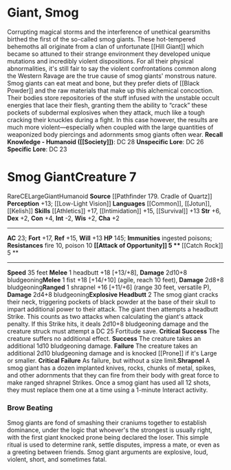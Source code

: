 ﻿---
ac: '23'
alignment: CE
all_resistance: null
burrow_speed: null
charisma: '+2'
climb_speed: null
constitution: '+4'
creature_ability:
- Attack of Opportunity
- Catch Rock
- Explosive Headbutt
- Shrapnel
creature_family: '[[DATABASE/monsterfamily/Giant|Giant]]'
description: "Corrupting magical storms and the interference of unethical gearsmiths\
  \ birthed the first of the so-called smog giants. These hot-tempered behemoths all\
  \ originate from a clan of unfortunate [[DATABASE/monster/Hill Giant|hill giants]]\
  \ which became so attuned to their strange environment they developed unique mutations\
  \ and incredibly violent dispositions. For all their physical abnormalities, it's\
  \ still fair to say the violent confrontations common along the Western Ravage are\
  \ the true cause of smog giants' monstrous nature.<br/><br/> Smog giants can eat\
  \ meat and bone, but they prefer diets of [[DATABASE/equipment/Black Powder|black\
  \ powder]] and the raw materials that make up this alchemical concoction. Their\
  \ bodies store repositories of the stuff infused with the unstable occult energies\
  \ that lace their flesh, granting them the ability to \u201Ccrack\u201D these pockets\
  \ of subdermal explosives when they attack, much like a tough cracking their knuckles\
  \ during a fight. In this case however, the results are much more violent\u2014\
  especially when coupled with the large quantities of weaponized body piercings and\
  \ adornments smog giants often wear.<br/><br/><b><u>Recall Knowledge - Humanoid</u>\
  \ ( [[DATABASE/skill/Society|Society]] )</b>: DC 28<br/><b><u>Unspecific Lore</u></b>:\
  \ DC 26<br/><b><u>Specific Lore</u></b>: DC 23<div class=\"viewbox\">{{ viewbox(type=monster,\
  \ id=1950, name=Giant, Smog) }}</div><h1 class=\"title\">Smog Giant<span style=\"\
  margin-left:auto; margin-right:0\">Creature 7</span></h1><span class=\"traitrare\"\
  > [[DATABASE/trait/Rare|Rare]] </span><span class=\"traitalignment\">CE</span><span\
  \ class=\"traitsize\">Large</span><span class=\"trait\"> [[DATABASE/trait/Giant|Giant]]\
  \ </span><span class=\"trait\"> [[DATABASE/trait/Humanoid|Humanoid]] </span><br/><b>Source</b>\
  \ [[DATABASE/source/Pathfinder 179. Cradle of Quartz|Pathfinder #179: Cradle of\
  \ Quartz]] <br/><b>Perception</b> +13; [[DATABASE/monsterability/Low-Light Vision|low-light\
  \ vision]] <br/><b>Languages</b> [[DATABASE/language/Common|Common]] , [[DATABASE/language/Jotun|Jotun]]\
  \ , [[DATABASE/language/Kelish|Kelish]] <br/><b>Skills</b> [[DATABASE/skill/Athletics|Athletics]]\
  \ +17, [[DATABASE/skill/Intimidation|Intimidation]] +15, [[DATABASE/skill/Survival|Survival]]\
  \ +13<br/><b>Str</b> +6, <b>Dex</b> +2, <b>Con</b> +4, <b>Int</b> -2, <b>Wis</b>\
  \ +2, <b>Cha</b> +2<hr/><b>AC</b> 23; <b>Fort</b> +17, <b>Ref</b> +15, <b>Will</b>\
  \ +13<br/><b>HP</b> 145; <b>Immunities</b> [[DATABASE/trait/Ingested|ingested]]\
  \ [[DATABASE/trait/Poison|poisons]] ; <b>Resistances</b> [[DATABASE/trait/Fire|fire]]\
  \ 10, poison 10<br/><span class=\"hanging-indent\"><b> [[DATABASE/monsterability/Attack\
  \ of Opportunity|Attack of Opportunity]] <span aria-label=\"Reaction\" class=\"\
  action\" role=\"img\" title=\"Reaction\">[reaction]</span> </b> </span><span class=\"\
  hanging-indent\"><b> [[DATABASE/monsterability/Catch Rock|Catch Rock]] <span aria-label=\"\
  Reaction\" class=\"action\" role=\"img\" title=\"Reaction\">[reaction]</span> </b>\
  \ </span><hr/><b>Speed</b> 35 feet<br/><span class=\"hanging-indent\"><b>Melee</b>\
  \ <span aria-label=\"Single Action\" class=\"action\" role=\"img\" title=\"Single\
  \ Action\">[one-action]</span>  headbutt +18 [+13/+8], <b>Damage</b> 2d10+8 bludgeoning</span><span\
  \ class=\"hanging-indent\"><b>Melee</b> <span aria-label=\"Single Action\" class=\"\
  action\" role=\"img\" title=\"Single Action\">[one-action]</span>  fist +18 [+14/+10]\
  \ ( [[DATABASE/trait/Agile|agile]] , [[DATABASE/trait/Reach|reach 10 feet]] ), <b>Damage</b>\
  \ 2d8+8 bludgeoning</span><span class=\"hanging-indent\"><b>Ranged</b> <span aria-label=\"\
  Single Action\" class=\"action\" role=\"img\" title=\"Single Action\">[one-action]</span>\
  \  shrapnel +16 [+11/+6] ( [[DATABASE/trait/Range|range 30 feet]] , [[DATABASE/trait/Versatile|versatile\
  \ P]] ), <b>Damage</b> 2d4+8 bludgeoning</span><span class=\"hanging-indent\"><b>Explosive\
  \ Headbutt</b> <span aria-label=\"Two Actions\" class=\"action\" role=\"img\" title=\"\
  Two Actions\">[two-actions]</span>   The smog giant cracks their neck, triggering\
  \ pockets of black powder at the base of their skull to impart additional power\
  \ to their attack. The giant then attempts a headbutt Strike. This counts as two\
  \ attacks when calculating the giant's attack penalty. If this Strike hits, it deals\
  \ 2d10+8 bludgeoning damage and the creature struck must attempt a DC 25 Fortitude\
  \ save. <br/><b>Critical Success</b> The creature suffers no additional effect.\
  \ <br/><b>Success</b> The creature takes an additional 1d10 bludgeoning damage.\
  \ <br/><b>Failure</b> The creature takes an additional 2d10 bludgeoning damage and\
  \ is knocked [[DATABASE/condition/Prone|prone]] if it's Large or smaller. <br/><b>Critical\
  \ Failure</b> As failure, but without a size limit.</span><span class=\"hanging-indent\"\
  ><b>Shrapnel</b> A smog giant has a dozen implanted knives, rocks, chunks of metal,\
  \ spikes, and other adornments that they can fire from their body with great force\
  \ to make ranged shrapnel Strikes. Once a smog giant has used all 12 shots, they\
  \ must replace them one at a time using a 1-minute Interact activity.</span><h3\
  \ class=\"title\"><img alt=\"Sidebar - Additional Lore\" src=\"Images\\Icons\\Sidebar_2_AdditionalLore.png\"\
  \ style=\"height:18px; padding:2px 10px 0px 2px\" title=\"Sidebar - Additional Lore\"\
  /> Brow Beating</h3>Smog giants are fond of smashing their craniums together to\
  \ establish dominance, under the logic that whoever's the strongest is usually right,\
  \ with the first giant knocked prone being declared the loser. This simple ritual\
  \ is used to determine rank, settle disputes, impress a mate, or even as a greeting\
  \ between friends. Smog giant arguments are explosive, loud, violent, short, and\
  \ sometimes fatal."
dexterity: '+2'
element: null
fly_speed: null
fortitude: '+17'
hardness: null
hp: '145'
id: '1950'
immunity:
- '[[DATABASE/trait/Ingested|ingested]] [[DATABASE/trait/Poison|poisons]]'
intelligence: '-2'
land_speed: '35'
language:
- '[[DATABASE/language/Common|Common]]'
- '[[DATABASE/language/Jotun|Jotun]]'
- '[[DATABASE/language/Kelish|Kelish]]'
level: '7'
max_speed: '35'
name: Smog Giant
perception: '+13'
rarity: Rare
reflex: '+15'
resistance:
- '[[DATABASE/trait/Fire|fire]] 10'
- poison 10
rus_type_level: null
school: null
sense:
- '[[DATABASE/monsterability/Low-Light Vision|low-light vision]]'
size: Large
skill:
- '[[DATABASE/skill/Athletics|Athletics]] +17'
- '[[DATABASE/skill/Intimidation|Intimidation]] +15'
- '[[DATABASE/skill/Survival|Survival]] +13'
source: '[[DATABASE/source/Pathfinder 179. Cradle of Quartz|Pathfinder #179: Cradle
  of Quartz]]'
speed:
- 35 feet
spell: null
strength: '+6'
strength_req: '6'
strongest_save:
- Fortitude
swim_speed: null
trait:
- '[[DATABASE/trait/Giant|Giant]]'
- '[[DATABASE/trait/Humanoid|Humanoid]]'
- '[[DATABASE/trait/Rare|Rare]]'
type: Creature
vision: Low-light vision
weakest_save:
- Will
weakness: null
will: '+13'
wisdom: '+2'

---
# Giant, Smog

Corrupting magical storms and the interference of unethical gearsmiths birthed the first of the so-called smog giants. These hot-tempered behemoths all originate from a clan of unfortunate [[Hill Giant]] which became so attuned to their strange environment they developed unique mutations and incredibly violent dispositions. For all their physical abnormalities, it's still fair to say the violent confrontations common along the Western Ravage are the true cause of smog giants' monstrous nature.
 Smog giants can eat meat and bone, but they prefer diets of [[Black Powder]] and the raw materials that make up this alchemical concoction. Their bodies store repositories of the stuff infused with the unstable occult energies that lace their flesh, granting them the ability to “crack” these pockets of subdermal explosives when they attack, much like a tough cracking their knuckles during a fight. In this case however, the results are much more violent—especially when coupled with the large quantities of weaponized body piercings and adornments smog giants often wear.
**Recall Knowledge - Humanoid ([[Society]])**: DC 28
**Unspecific Lore**: DC 26
**Specific Lore**: DC 23

# Smog Giant<span class="item-type">Creature 7</span>

<span class="trait-rare item-trait">Rare</span><span class="trait-alignment item-trait">CE</span><span class="trait-size item-trait">Large</span><span class="item-trait">Giant</span><span class="item-trait">Humanoid</span>
**Source** [[Pathfinder 179. Cradle of Quartz]]
**Perception** +13; [[Low-Light Vision]]
**Languages** [[Common]], [[Jotun]], [[Kelish]]
**Skills** [[Athletics]] +17, [[Intimidation]] +15, [[Survival]] +13
**Str** +6, **Dex** +2, **Con** +4, **Int** -2, **Wis** +2, **Cha** +2

---
**AC** 23; **Fort** +17, **Ref** +15, **Will** +13
**HP** 145; **Immunities** ingested poisons; **Resistances** fire 10, poison 10
<span class="in-box-ability">**[[Attack of Opportunity]] <span class="action-icon">5</span> ** </span><span class="in-box-ability">**[[Catch Rock]] <span class="action-icon">5</span> ** </span>

---
**Speed** 35 feet
<span class="in-box-ability">**Melee** <span class="action-icon">1</span> headbutt +18 [+13/+8], **Damage** 2d10+8 bludgeoning</span><span class="in-box-ability">**Melee** <span class="action-icon">1</span> fist +18 [+14/+10] (agile, reach 10 feet), **Damage** 2d8+8 bludgeoning</span><span class="in-box-ability">**Ranged** <span class="action-icon">1</span> shrapnel +16 [+11/+6] (range 30 feet, versatile P), **Damage** 2d4+8 bludgeoning</span><span class="in-box-ability">**Explosive Headbutt** <span class="action-icon">2</span> The smog giant cracks their neck, triggering pockets of black powder at the base of their skull to impart additional power to their attack. The giant then attempts a headbutt Strike. This counts as two attacks when calculating the giant's attack penalty. If this Strike hits, it deals 2d10+8 bludgeoning damage and the creature struck must attempt a DC 25 Fortitude save. 
**Critical Success** The creature suffers no additional effect. 
**Success** The creature takes an additional 1d10 bludgeoning damage. 
**Failure** The creature takes an additional 2d10 bludgeoning damage and is knocked [[Prone]] if it's Large or smaller. 
**Critical Failure** As failure, but without a size limit.</span><span class="in-box-ability">**Shrapnel** A smog giant has a dozen implanted knives, rocks, chunks of metal, spikes, and other adornments that they can fire from their body with great force to make ranged shrapnel Strikes. Once a smog giant has used all 12 shots, they must replace them one at a time using a 1-minute Interact activity.</span>

###  Brow Beating

Smog giants are fond of smashing their craniums together to establish dominance, under the logic that whoever's the strongest is usually right, with the first giant knocked prone being declared the loser. This simple ritual is used to determine rank, settle disputes, impress a mate, or even as a greeting between friends. Smog giant arguments are explosive, loud, violent, short, and sometimes fatal.